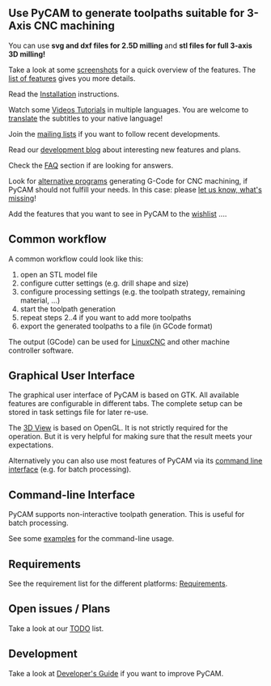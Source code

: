 Use PyCAM to generate toolpaths suitable for 3-Axis CNC machining
-----------------------------------------------------------------

You can use **svg and dxf files for 2.5D milling** and **stl files for
full 3-axis 3D milling!**

Take a look at some [screenshots](screenshots) for a quick
overview of the features. The [list of features](features)
gives you more details.

Read the [Installation](installation) instructions.

Watch some [Videos Tutorials](http://vimeo.com/channels/pycam) in
multiple languages. You are welcome to
[translate](video-translations) the subtitles to your native
language!

Join the [mailing lists](http://sourceforge.net/mail/?group_id=237831)
if you want to follow recent developments.

Read our [development blog](http://fab.senselab.org/pycam) about
interesting new features and plans.

Check the [FAQ](faq) section if are looking for answers.

Look for [alternative programs](other-programs) generating
G-Code for CNC machining, if PyCAM should not fulfill your needs. In
this case: please [let us know, what's
missing](wanted-features)!

Add the features that you want to see in PyCAM to the
[wishlist](wanted-features) ....

Common workflow
---------------

A common workflow could look like this:

1.  open an STL model file
2.  configure cutter settings (e.g. drill shape and size)
3.  configure processing settings (e.g. the toolpath strategy, remaining
    material, ...)
4.  start the toolpath generation
5.  repeat steps 2..4 if you want to add more toolpaths
6.  export the generated toolpaths to a file (in GCode format)

The output (GCode) can be used for [LinuxCNC](http://www.linuxcnc.org/) and other
machine controller software.

Graphical User Interface
------------------------

The graphical user interface of PyCAM is based on GTK. All available
features are configurable in different tabs. The complete setup can be
stored in task settings file for later re-use.

The [3D View](3d-view) is based on OpenGL. It is not strictly
required for the operation. But it is very helpful for making sure that
the result meets your expectations.

Alternatively you can also use most features of PyCAM via its
[command line interface](cli-examples) (e.g. for batch
processing).

Command-line Interface
----------------------

PyCAM supports non-interactive toolpath generation. This is useful for
batch processing.

See some [examples](cli-examples) for the command-line
usage.

Requirements
------------

See the requirement list for the different platforms: [Requirements](requirements).

Open issues / Plans
-------------------

Take a look at our [TODO](todo) list.

Development
-----------

Take a look at [Developer's Guide](developers-guide) if you
want to improve PyCAM.
